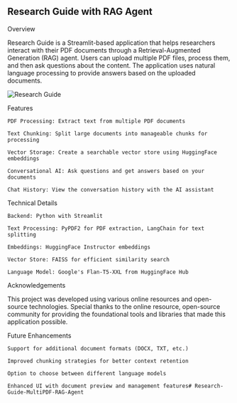 ## Research Guide with RAG Agent

Overview

Research Guide is a Streamlit-based application that helps researchers interact with their PDF documents through a Retrieval-Augmented Generation (RAG) agent. Users can upload multiple PDF files, process them, and then ask questions about the content. The application uses natural language processing to provide answers based on the uploaded documents.


![Research Guide](https://github.com/user-attachments/assets/ad7ee23b-6ec6-4065-9e80-22e6b498f185)


Features

    PDF Processing: Extract text from multiple PDF documents

    Text Chunking: Split large documents into manageable chunks for processing

    Vector Storage: Create a searchable vector store using HuggingFace embeddings

    Conversational AI: Ask questions and get answers based on your documents

    Chat History: View the conversation history with the AI assistant

Technical Details

    Backend: Python with Streamlit

    Text Processing: PyPDF2 for PDF extraction, LangChain for text splitting

    Embeddings: HuggingFace Instructor embeddings

    Vector Store: FAISS for efficient similarity search

    Language Model: Google's Flan-T5-XXL from HuggingFace Hub

Acknowledgements

This project was developed using various online resources and open-source technologies. Special thanks to the online resource, open-source community for providing the foundational tools and libraries that made this application possible.

Future Enhancements

    Support for additional document formats (DOCX, TXT, etc.)

    Improved chunking strategies for better context retention

    Option to choose between different language models

    Enhanced UI with document preview and management features# Research-Guide-MultiPDF-RAG-Agent
